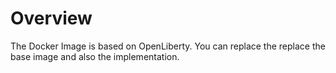 # Overview

The Docker Image is based on OpenLiberty. You can replace the replace the base image and also the implementation.